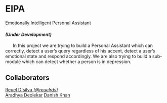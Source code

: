# EIPA
Emotionally Intelligent Personal Assistant

#### *(Under Development)*

&nbsp;&nbsp;&nbsp;&nbsp;&nbsp;&nbsp;In this project we are trying to build a Personal Assistant which can correctly, detect a user’s query regardless of his accent, detect a user’s emotional state and respond accordingly. We are also trying to build a sub-module which can detect whether a person is in depression.

## Collaborators
[Reuel D'silva *(@reuelrds)*](https://github.com/reuelrds)  
[Aradhya Deolekar]()
[Danish Khan]()
